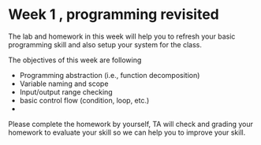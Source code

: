 # Week 1 , programming revisited

The lab and homework in this week will help you to refresh your basic programming skill and also setup your system for the class.

The objectives of this week are following
* Programming abstraction (i.e., function decomposition)
* Variable naming and scope
* Input/output range checking
* basic control flow (condition, loop, etc.)
*

Please complete the homework by yourself, TA will check and grading your homework to evaluate your skill so we can help you to improve your skill.
